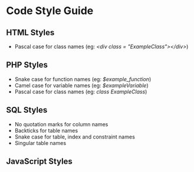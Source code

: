 # Code Style Guide

## HTML Styles
  * Pascal case for class names   (eg: _\<div class = "ExampleClass">\</div>_)

## PHP Styles
  * Snake case for function names (eg: _$example_function_)
  * Camel case for variable names (eg: _$exampleVariable_)
  * Pascal case for class names   (eg: _class ExampleClass_)

## SQL Styles
  * No quotation marks for column names
  * Backticks for table names
  * Snake case for table, index and constraint names
  * Singular table names

## JavaScript Styles

